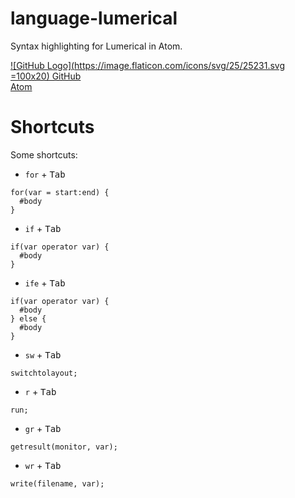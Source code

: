 # language-lumerical

Syntax highlighting for Lumerical in Atom.

[![GitHub Logo](https://image.flaticon.com/icons/svg/25/25231.svg =100x20)
 GitHub](http://github.com/ansuzgs/language-lumerical)  
[Atom](https://atom.io/packages/language-lumerical)



# Shortcuts

Some shortcuts:

* `for` + <kbd>Tab</kbd>

```lumerical
for(var = start:end) {
  #body
}
```

* `if` + <kbd>Tab</kbd>

```lumerical
if(var operator var) {
  #body
}
```

* `ife` + <kbd>Tab</kbd>

```lumerical
if(var operator var) {
  #body
} else {
  #body
}
```

* `sw` + <kbd>Tab</kbd>

```lumerical
switchtolayout;
```

* `r` + <kbd>Tab</kbd>

```lumerical
run;
```

* `gr` + <kbd>Tab</kbd>

```lumerical
getresult(monitor, var);
```

* `wr` + <kbd>Tab</kbd>

```lumerical
write(filename, var);
```
